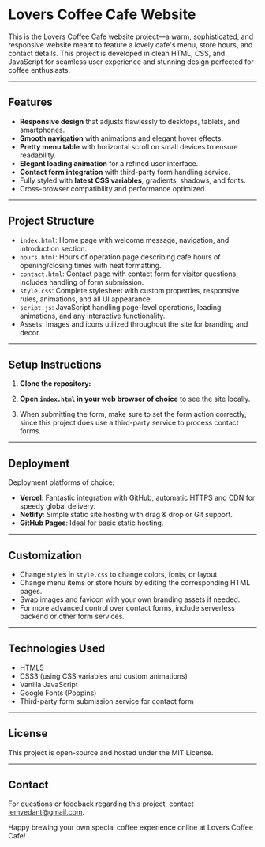 # Lovers Coffee Cafe Website

This is the Lovers Coffee Cafe website project—a warm, sophisticated, and responsive website meant to feature a lovely cafe's menu, store hours, and contact details. This project is developed in clean HTML, CSS, and JavaScript for seamless user experience and stunning design perfected for coffee enthusiasts.

---

## Features

- **Responsive design** that adjusts flawlessly to desktops, tablets, and smartphones.
- **Smooth navigation** with animations and elegant hover effects.
- **Pretty menu table** with horizontal scroll on small devices to ensure readability.
- **Elegant loading animation** for a refined user interface.
- **Contact form integration** with third-party form handling service.
- Fully styled with **latest CSS variables**, gradients, shadows, and fonts.
- Cross-browser compatibility and performance optimized.

---

## Project Structure

- `index.html`: Home page with welcome message, navigation, and introduction section.
- `hours.html`: Hours of operation page describing cafe hours of opening/closing times with neat formatting.
- `contact.html`: Contact page with contact form for visitor questions, includes handling of form submission.
- `style.css`: Complete stylesheet with custom properties, responsive rules, animations, and all UI appearance.
- `script.js`: JavaScript handling page-level operations, loading animations, and any interactive functionality.
- Assets: Images and icons utilized throughout the site for branding and decor.

---
## Setup Instructions

1. **Clone the repository:**


2. **Open `index.html` in your web browser of choice** to see the site locally.

3. When submitting the form, make sure to set the form action correctly, since this project does use a third-party service to process contact forms.

---

## Deployment

Deployment platforms of choice:

- **Vercel**: Fantastic integration with GitHub, automatic HTTPS and CDN for speedy global delivery.
- **Netlify**: Simple static site hosting with drag & drop or Git support.
- **GitHub Pages**: Ideal for basic static hosting.

---

## Customization

- Change styles in `style.css` to change colors, fonts, or layout.
- Change menu items or store hours by editing the corresponding HTML pages.
- Swap images and favicon with your own branding assets if needed.
- For more advanced control over contact forms, include serverless backend or other form services.

---

## Technologies Used

- HTML5
- CSS3 (using CSS variables and custom animations)
- Vanilla JavaScript
- Google Fonts (Poppins)
- Third-party form submission service for contact form

---

## License

This project is open-source and hosted under the MIT License.

---

## Contact

For questions or feedback regarding this project, contact iemvedant@gmail.com.

Happy brewing your own special coffee experience online at Lovers Coffee Cafe!

